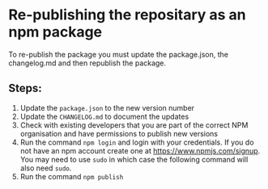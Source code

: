 # Re-publishing the repositary as an npm package

To re-publish the package you must update the package.json, the changelog.md and then republish the package.

## Steps:

1.  Update the `package.json` to the new version number
2.  Update the `CHANGELOG.md` to document the updates
3.  Check with existing developers that you are part of the correct NPM organisation and have permissions to publish new versions
4.  Run the command `npm login` and login with your credentials. If you do not have an npm account create one at https://www.npmjs.com/signup. You may need to use `sudo` in which case the following command will also need `sudo`.
5.  Run the command `npm publish`
